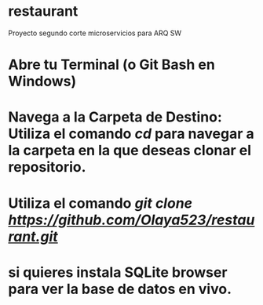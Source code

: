# restaurant
Proyecto segundo corte microservicios para ARQ SW

# Abre tu Terminal (o Git Bash en Windows)
# Navega a la Carpeta de Destino: Utiliza el comando *cd* para navegar a la carpeta en la que deseas clonar el repositorio.
# Utiliza el comando *git clone https://github.com/Olaya523/restaurant.git* 

# si quieres instala SQLite browser para ver la base de datos en vivo. 
